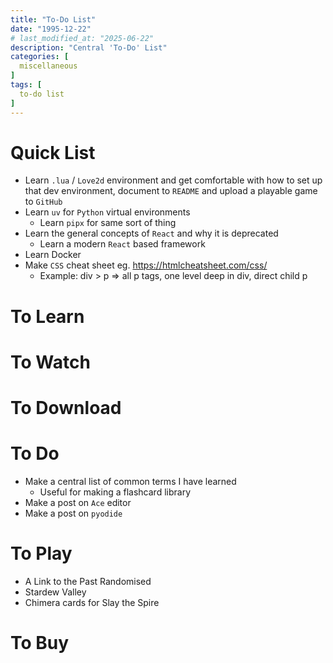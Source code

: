 ```yaml
---
title: "To-Do List"
date: "1995-12-22"
# last_modified_at: "2025-06-22"
description: "Central 'To-Do' List"
categories: [
  miscellaneous
]
tags: [
  to-do list
]
---
```


# Quick List
- Learn `.lua` / `Love2d` environment and get comfortable with how to set up that dev environment, document to `README` and upload a playable game to `GitHub`
- Learn `uv` for `Python` virtual environments
  - Learn `pipx` for same sort of thing
- Learn the general concepts of `React` and why it is deprecated
  - Learn a modern `React` based framework
- Learn Docker
- Make `CSS` cheat sheet eg. https://htmlcheatsheet.com/css/
  - Example: div > p => all p tags, one level deep in div, direct child p

# To Learn

# To Watch

# To Download

# To Do
- Make a central list of common terms I have learned
  - Useful for making a flashcard library
- Make a post on `Ace` editor
- Make a post on `pyodide`

# To Play
- A Link to the Past Randomised
- Stardew Valley
- Chimera cards for Slay the Spire

# To Buy